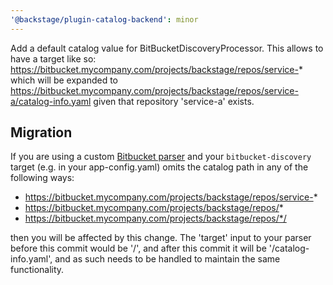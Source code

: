 ```yaml
---
'@backstage/plugin-catalog-backend': minor
---
```


Add a default catalog value for BitBucketDiscoveryProcessor. This allows to have a target like so: https://bitbucket.mycompany.com/projects/backstage/repos/service-*
which will be expanded to https://bitbucket.mycompany.com/projects/backstage/repos/service-a/catalog-info.yaml given that repository 'service-a' exists.

## Migration

If you are using a custom [Bitbucket parser](https://backstage.io/docs/integrations/bitbucket/discovery#custom-repository-processing) and your `bitbucket-discovery` target (e.g. in your app-config.yaml) omits the catalog path in any of the following ways:

- https://bitbucket.mycompany.com/projects/backstage/repos/service-*
- https://bitbucket.mycompany.com/projects/backstage/repos/*
- https://bitbucket.mycompany.com/projects/backstage/repos/*/

then you will be affected by this change.
The 'target' input to your parser before this commit would be '/', and after this commit it will be '/catalog-info.yaml', and as such needs to be handled to maintain the same functionality.
